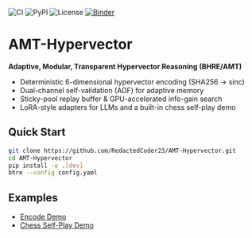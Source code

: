 ![CI](https://github.com/RedactedCoder23/AMT-Hypervector/actions/workflows/ci.yml/badge.svg)
![PyPI](https://img.shields.io/pypi/v/AMT-Hypervector)
![License](https://img.shields.io/github/license/RedactedCoder23/AMT-Hypervector)
[![Binder](https://mybinder.org/badge_logo.svg)](https://mybinder.org/v2/gh/you/bhre-project/main)
# AMT-Hypervector

**Adaptive, Modular, Transparent Hypervector Reasoning (BHRE/AMT)**

- Deterministic 6-dimensional hypervector encoding (SHA256 → sinc)
- Dual-channel self-validation (ADF) for adaptive memory
- Sticky-pool replay buffer & GPU-accelerated info-gain search
- LoRA-style adapters for LLMs and a built-in chess self-play demo

## Quick Start
```bash
git clone https://github.com/RedactedCoder23/AMT-Hypervector.git
cd AMT-Hypervector
pip install -e .[dev]
bhre --config config.yaml
```

## Examples
- [Encode Demo](docs/examples/encode_demo.ipynb)
- [Chess Self-Play Demo](docs/examples/chess_selfplay.ipynb)
